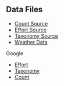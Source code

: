 ## Data Files
- [Count Source](https://raw.githubusercontent.com/ejnic/BONWRAnalysis/refs/heads/master/count_source.csv)
- [Effort Source](https://raw.githubusercontent.com/ejnic/BONWRAnalysis/refs/heads/master/effort_source.csv)
- [Taxonomy Source](https://raw.githubusercontent.com/ejnic/BONWRAnalysis/refs/heads/master/taxonomy_source.csv)
- [Weather Data](https://raw.githubusercontent.com/ejnic/BONWRAnalysis/refs/heads/master/madison_1990_2025_source.csv)

Google
- [Effort](https://drive.google.com/file/d/1jZL4XPW042iISANOzcoD8gwsT-tdqT4f/view?usp=sharing)
- [Taxonomy](https://drive.google.com/file/d/1KjtUC8MrBEG_gtRXfpSIxsYYxllpHF2L/view?usp=sharing)
- [Count]([https://drive.google.com/file/d/1ZPnQhcu4b_8YOV0y2NN20CoKG47r62Gh/view?usp=sharing](https://docs.google.com/spreadsheets/d/e/2PACX-1vRCgwAnjGffM7MDeHaiEtWXja-A2aWQruza6dAhxkYCqNYVuKB3Tdoa6IK6TipbOYolW26jw-cEh9Iu/pub?output=csv))
